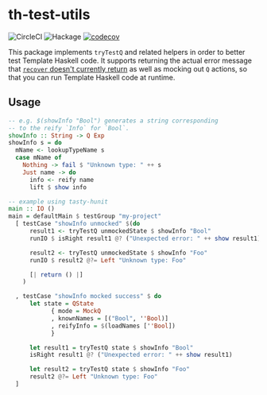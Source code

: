 # th-test-utils

![CircleCI](https://img.shields.io/circleci/build/github/LeapYear/th-test-utils.svg)
![Hackage](https://img.shields.io/hackage/v/th-test-utils.svg)
[![codecov](https://codecov.io/gh/LeapYear/th-test-utils/branch/master/graph/badge.svg)](https://codecov.io/gh/LeapYear/th-test-utils)

This package implements `tryTestQ` and related helpers in order to better test Template Haskell code. It supports returning the actual error message that [`recover` doesn't currently return](https://gitlab.haskell.org/ghc/ghc/-/issues/2340) as well as mocking out `Q` actions, so that you can run Template Haskell code at runtime.

## Usage

```haskell
-- e.g. $(showInfo "Bool") generates a string corresponding
-- to the reify `Info` for `Bool`.
showInfo :: String -> Q Exp
showInfo s = do
  mName <- lookupTypeName s
  case mName of
    Nothing -> fail $ "Unknown type: " ++ s
    Just name -> do
      info <- reify name
      lift $ show info
```

```haskell
-- example using tasty-hunit
main :: IO ()
main = defaultMain $ testGroup "my-project"
  [ testCase "showInfo unmocked" $(do
      result1 <- tryTestQ unmockedState $ showInfo "Bool"
      runIO $ isRight result1 @? ("Unexpected error: " ++ show result1)

      result2 <- tryTestQ unmockedState $ showInfo "Foo"
      runIO $ result2 @?= Left "Unknown type: Foo"

      [| return () |]
    )

  , testCase "showInfo mocked success" $ do
      let state = QState
            { mode = MockQ
            , knownNames = [("Bool", ''Bool)]
            , reifyInfo = $(loadNames [''Bool])
            }

      let result1 = tryTestQ state $ showInfo "Bool"
      isRight result1 @? ("Unexpected error: " ++ show result1)

      let result2 = tryTestQ state $ showInfo "Foo"
      result2 @?= Left "Unknown type: Foo"
  ]
```
